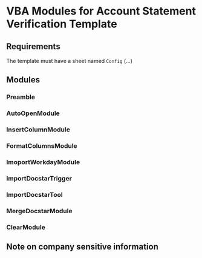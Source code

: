 # VBA Modules for Account Statement Verification Template

## Requirements

The template must have a sheet named `Config` (...)

## Modules

### Preamble

### AutoOpenModule

### InsertColumnModule

### FormatColumnsModule

### ImoportWorkdayModule

### ImportDocstarTrigger

### ImportDocstarTool

### MergeDocstarModule

### ClearModule

## Note on company sensitive information
